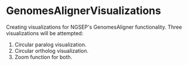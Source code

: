 # GenomesAlignerVisualizations

Creating visualizations for NGSEP's GenomesAligner functionality. Three visualizations will be attempted:

1. Circular paralog visualization.
2. Circular ortholog visualization.
3. Zoom function for both.
